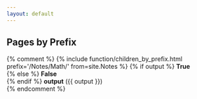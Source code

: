 ```yaml
---
layout: default
---
```

## Pages by Prefix
{% comment %}
{% include function/children_by_prefix.html prefix='/Notes/Math/' from=site.Notes %}
{% if output %}
<b>True</b><br/>
{% else %}
<b>False</b><br/>
{% endif %}
<b>output</b> ({{ output }})<br/>
{% endcomment %}